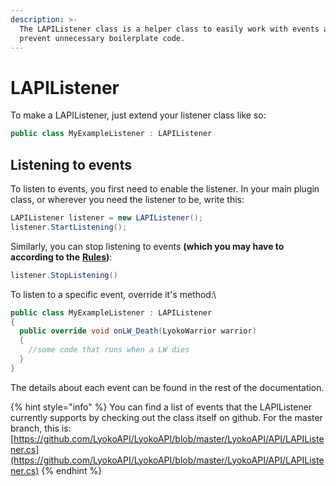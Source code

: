 ```yaml
---
description: >-
  The LAPIListener class is a helper class to easily work with events and to
  prevent unnecessary boilerplate code.
---
```


# LAPIListener

To make a LAPIListener, just extend your listener class like so:

```csharp
public class MyExampleListener : LAPIListener
```

## Listening to events

To listen to events, you first need to enable the listener. In your main plugin class, or wherever you need the listener to be, write this:

```csharp
LAPIListener listener = new LAPIListener();
listener.StartListening();
```

Similarly, you can stop listening to events **(which you may have to according to the** [**Rules**](https://github.com/LyokoAPI/LyokoAPIDoc/tree/fdb5e716f468c7556934771f257aae38e4ec78bc/docs/LyokoAPI/Events/LyokoPlugin/introduction.md)**)**:

```csharp
listener.StopListening()
```

To listen to a specific event, override it's method:\


```csharp
public class MyExampleListener : LAPIListener
{
  public override void onLW_Death(LyokoWarrior warrior)
  {
    //some code that runs when a LW dies
  }
}
```

The details about each event can be found in the rest of the documentation.

{% hint style="info" %}
You can find a list of events that the LAPIListener currently supports by checking out the class itself on github. For the master branch, this is: [https://github.com/LyokoAPI/LyokoAPI/blob/master/LyokoAPI/API/LAPIListener.cs](https://github.com/LyokoAPI/LyokoAPI/blob/master/LyokoAPI/API/LAPIListener.cs)
{% endhint %}
